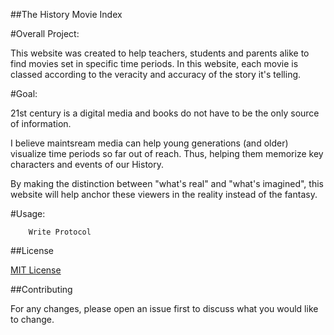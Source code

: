 ##The History Movie Index

#Overall Project:

This website was created to help teachers, students and parents alike to find movies set in specific time periods. In this website, each movie is classed according to the veracity and accuracy of the story it's telling.

#Goal:

21st century is a digital media and books do not have to be the only source of information. 

I believe maintsream media can help young generations (and older) visualize time periods so far out of reach. Thus, helping them memorize key characters and events of our History. 

By making the distinction between "what's real" and "what's imagined", this website will help anchor these viewers in the reality instead of the fantasy.

#Usage:

        Write Protocol


##License

[MIT License](https://github.com/camillesanchez/history-movie-index2/blob/master/LICENSE)

##Contributing

For any changes, please open an issue first to discuss what you would like to change. 